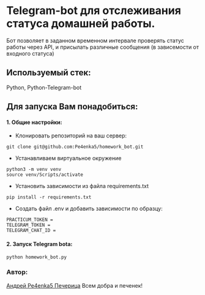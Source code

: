 # Telegram-bot для отслеживания статуса домашней работы.
Бот позволяет в заданном временном интервале проверять статус работы через API, и присылать различные сообщения (в зависемости от входного статуса)

## Используемый стек:
Python, Python-Telegram-bot

## Для запуска Вам понадобиться:
#### 1. Общие настройки:
- Клонировать репозиторий на ваш сервер:
```
git clone git@github.com:Pe4enka5/homework_bot.git
``` 
- Устанавливаем виртуальное окружение 
```
python3 -m venv venv
source venv/Scripts/activate
``` 
- Установить зависимости из файла requirements.txt
```
pip install -r requirements.txt
``` 
- Создать файл .env и добавить зависимости по образцу:
```
PRACTICUM_TOKEN = 
TELEGRAM_TOKEN = 
TELEGRAM_CHAT_ID = 
```
#### 2. Запуск Telegram bota:

```
python homework_bot.py
```


### Автор: 
[Андрей Pe4enka5 Печерица](https://github.com/Pe4enka5)
Всем добра и печенек!
